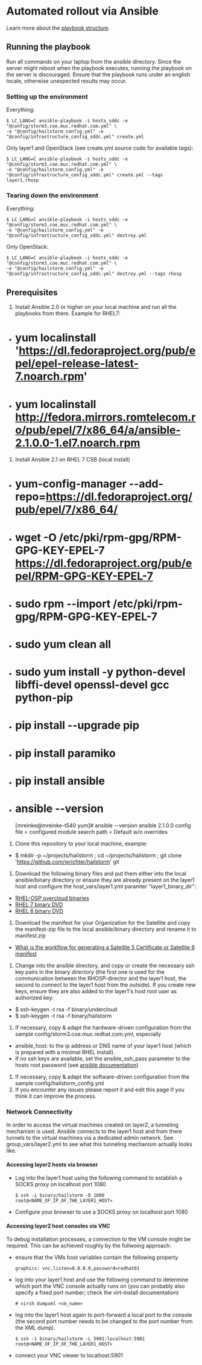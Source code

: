 # Automated rollout via Ansible

Learn more about the [playbook structure](Playbook.md).

## Running the playbook
Run all commands on your laptop from the ansible directory. Since the server might reboot when the playbook executes, running the playbook on the server is discouraged. Ensure that the playbook runs under an english locale, otherwise unexpected results may occur.

### Setting up the environment
Everything:
```
$ LC_LANG=C ansible-playbook -i hosts_sddc -e "@config/storm3.coe.muc.redhat.com.yml" \
-e "@config/hailstorm_config.yml" -e "@config/infrastructure_config_sddc.yml" create.yml
```
Only layer1 and OpenStack (see create.yml source code for available tags):
```
$ LC_LANG=C ansible-playbook -i hosts_sddc -e "@config/storm3.coe.muc.redhat.com.yml" \
-e "@config/hailstorm_config.yml" -e "@config/infrastructure_config_sddc.yml" create.yml --tags layer1,rhosp
```
### Tearing down the environment
Everything:
```
$ LC_LANG=C ansible-playbook -i hosts_sddc -e "@config/storm3.coe.muc.redhat.com.yml" \
-e "@config/hailstorm_config.yml" -e "@config/infrastructure_config_sddc.yml" destroy.yml
```
Only OpenStack:
```
$ LC_LANG=C ansible-playbook -i hosts_sddc -e "@config/storm3.coe.muc.redhat.com.yml" \
-e "@config/hailstorm_config.yml" -e "@config/infrastructure_config_sddc.yml" destroy.yml --tags rhosp
```

## Prerequisites
1. Install Ansible 2.0 or higher on your local machine and run all the playbooks from there. Example for RHEL7:
 - # yum localinstall 'https://dl.fedoraproject.org/pub/epel/epel-release-latest-7.noarch.rpm'
 - # yum localinstall http://fedora.mirrors.romtelecom.ro/pub/epel/7/x86_64/a/ansible-2.1.0.0-1.el7.noarch.rpm
1. Install Ansible 2.1 on RHEL 7 CSB (local install)
 - # yum-config-manager --add-repo=https://dl.fedoraproject.org/pub/epel/7/x86_64/
 - # wget -O /etc/pki/rpm-gpg/RPM-GPG-KEY-EPEL-7 https://dl.fedoraproject.org/pub/epel/RPM-GPG-KEY-EPEL-7
 - # sudo rpm --import /etc/pki/rpm-gpg/RPM-GPG-KEY-EPEL-7
 - # sudo yum clean all
 - # sudo yum install -y python-devel libffi-devel openssl-devel gcc python-pip
 - # pip install --upgrade pip
 - # pip install paramiko
 - # pip install ansible
 - # ansible --version
    [mreinke@mreinke-t540 yum]# ansible --version
     ansible 2.1.0.0
     config file =
     configured module search path = Default w/o overrides

1. Clone this repository to your local machine, example:
 - $ mkdir -p ~/projects/hailstorm ; cd ~/projects/hailstorm ; git clone 'https://github.com/wrichter/hailstorm' git
1. Download the following binary files and put them either into the local ansible/binary directory or ensure they are already present on the layer1 host and configure the host_vars/layer1.yml paramter "layer1_binary_dir":
  - [RHEL-OSP overcloud binaries](https://access.redhat.com/downloads/content/191/ver=7/rhel---7/7/x86_64/product-software)
  - [RHEL 7 binary DVD](https://access.redhat.com/downloads/content/69/ver=/rhel---7/7.2/x86_64/product-software)
  - [RHEL 6 binary DVD](https://access.redhat.com/downloads/content/69/ver=/rhel---6/6.7/x86_64/product-software)
1. Download the manifest for your Organization for the Satellite and copy the manifest-zip file to the local ansible/binary directory and rename it to manifest.zip
 - [ What is the workflow for generating a Satellite 5 Certificate or Satellite 6 manifest](https://access.redhat.com/articles/477863)
1. Change into the ansible directory, and copy or create the necessary ssh key pairs in the binary directory (the first one is used for the communication between the RHOSP-director and the layer1 host, the second to connect to the layer1 host from the outside). If you create new keys, ensure they are also added to the layer1's host root user as authorized key:
  - $ ssh-keygen -t rsa -f binary/undercloud
  - $ ssh-keygen -t rsa -f binary/hailstorm
1. If necessary, copy & adapt the hardware-driven configuration from the sample config/storm3.coe.muc.redhat.com.yml, especially
  - ansible_host: to the ip address or DNS name of your layer1 host (which is prepared with a minimal RHEL install).  
  - If no ssh keys are available, set the ansible_ssh_pass parameter to the hosts root password (see [ansible documentation](http://docs.ansible.com/ansible/intro_inventory.html))
1. If necessary, copy & adapt the software-driven configuration from the sample config/hailstorm_config.yml
1. If you encounter any issues please report it and edit this page if you think it can improve the process.

### Network Connectivity

In order to access the virtual machines created on layer2, a tunneling mechanism is used. Ansible connects to the layer1 host and from there tunnels to the virtual machines via a dedicated admin network. See group_vars/layer2.yml to see what this tunneling mechanism actually looks like.

#### Accessing layer2 hosts via browser

- Log into the layer1 host using the following command to establish a SOCKS proxy on localhost port 1080
  ```
  $ ssh -i binary/hailstorm -D 1080 root@<NAME_OF_IP_OF_THE_LAYER1_HOST>
  ```
- Configure your browser to use a SOCKS proxy on localhost port 1080

#### Accessing layer2 host consoles via VNC
To debug installation processes, a connection to the VM console might be required. This can be achieved roughly by the follwoing approach:
- ensure that the VMs host variables contain the following property
  ```
  graphics: vnc,listen=0.0.0.0,password=redhat01
  ```
- log into your layer1 host and use the following command to determine which port the VNC console actually runs on (you can probably also specify a fixed port number; check the virt-install documentation)
  ```
  # virsh dumpxml <vm_name>
  ```
- log into the layer1 host again to port-forward a local port to the console (the second port number needs to be changed to the port number from the XML dump).
  ```
  $ ssh -i binary/hailstorm -L 5901:localhost:5901 root@<NAME_OF_IP_OF_THE_LAYER1_HOST>
  ```
- connect your VNC viewer to localhost:5901
